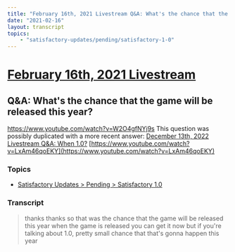 ```yaml
---
title: "February 16th, 2021 Livestream Q&A: What's the chance that the game will be released this year?"
date: "2021-02-16"
layout: transcript
topics:
    - "satisfactory-updates/pending/satisfactory-1-0"
---
```

# [February 16th, 2021 Livestream](../2021-02-16.md)
## Q&A: What's the chance that the game will be released this year?
https://www.youtube.com/watch?v=W2O4gfNYj9s
This question was possibly duplicated with a more recent answer: [December 13th, 2022 Livestream Q&A: When 1.0?](./yt-LxAm46qoEKY.md) [https://www.youtube.com/watch?v=LxAm46qoEKY](https://www.youtube.com/watch?v=LxAm46qoEKY)


### Topics
* [Satisfactory Updates > Pending > Satisfactory 1.0](../topics/satisfactory-updates/pending/satisfactory-1-0.md)

### Transcript

> thanks thanks so that was the chance that the game will be released this year when the game is released you can get it now but if you're talking about 1.0, pretty small chance that that's gonna happen this year
